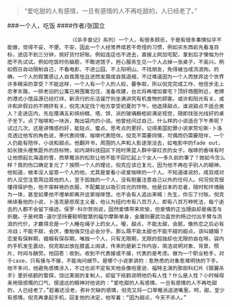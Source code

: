 > “爱吃甜的人有感情，一旦有感情的人不再吃甜的，人已经老了。”

###一个人，吃饭
####作者/张国立

						（《杀手食记》系列）一个人，有很多顾忌，于是有很多事情似乎不能做，觉得不妥、不便、不安，因此一个人经常养成若干奇怪的习惯，例如买东西前先看准目标，进店不到三分钟，挑好货付好账。例如连店也不进去，直接上网加宅配，拿到后才懊恼为什麽不先试试。例如吃饭时伤脑筋，不敢进馆子，担心服务生见一个人占掉一张桌子，不高兴。例如假日自动限制自己，不看电影、不进公园、不上阳明山、不找朋友，免得被当成流浪狗。的确，一个人的寂寞感让人自我畏怯且进而发展成自我退缩，不过难道因为一个人而放弃这个世界许多精采的享受？不能这样，一个人有一个人的人权，要争取，所以倪克完成工作，他信步走上忠孝东路，一排老旧的公寓已用围篱包住，准备改建，台北将再增加豪宅？顶好商圈附近，老牌的港式小馆品源已经打烊，新流行的乐活餐厅则坐满讲究有机食物的顾客。或许和阳光有关，或许和非假日的不拥挤有关，倪克决定找个地方享受初夏的下午。他选择甜点，谁说甜点不适合男人？走进店内，先在摆满五彩缤纷糕、塔、饼、派的玻璃橱柜前满足视觉，随即找张光线好的桌子坐下。点了咖啡和一块派，掏出袋内的小说。他曾经问过自己，什么样的小说适合下午茶呢？试过几次，还是讲情感的好，能轻点、蜜点、思考点的更好。记得美国犯罪小说家劳伦斯·卜洛克透过他写的角色说，茶代表同情，咖啡代表陪伴。倪克不需要同情，可偶而仍需要陪伴，一个人仍能有陪伴，小说和甜点。他翻开书，周围的人声和人影逐渐淡去，如电影中的fade out，如长镜头裡焦距外的目标物，如内湖科技园区下班时黑蓝人群中穿红衣的女子。咖啡的香味有时让他想起北海道的雪，而草莓派的松软让他不能不回忆起上个女人──多久前的事了？她如今怎么样？我的伤口确定复元了？按照一个人的理论，倪克应该已复元，因为他不再在乎别人的眼神，他知道，根本没人留意一个人的他，尤其是爱看小说爱咖啡的一个人。不知道谁说的，成双成对的人没空注意周边其他的人，至于孤独的一个人，没有胆量注意自己以外的任何人。何况倪克很懂得保护色，他不穿鲜艳的衣服，不配戴足以吸引目光的饰物，他是日本的忍者，随时和环境融为一体，甚至如果他不埋单即离开这家咖啡馆，也不会有人追出来喊：先生，你忘了付账。倪克继续看他的小说，卜洛克是悲观主义者，他认为纽约市有八百万人，即有八百万种死法，每个逝去的人都不会留下痕迹。保罗·科尔贺则说，固然爱情带来欢愉，但爱情的正当理由却是痛苦与折磨。于是柯南·道尔坚持要聪明智慧的福尔摩斯单身，金庸则要武功盖世的杨过付出手臂与流浪的代价，才赢得总是一个人睡在绳子上的女人。喔，甜点，不能太甜，会腻，像热恋之后必有冷战；不能不甜，会厌，像勉强交往必会分手。那么既不能太甜也不能不甜的甜点，该叫婚姻？恋爱有保鲜期，婚姻有保存期，唯独一个人，只有无限期，无限的孤独却也无限的自在呀。袋内的手机发生震动，倪克取出放在膝盖上阅读，传来的是新工作内容，简洁说明对象、背景、照片、时间与酬劳。他回答：收到。收到不代表接或不接，代表的是考虑。做为一个职业枪手，对于case，只有接与不接，不能询问细节。是哪个小说家讲的：愈熟悉的对象愈难明快的下手。他不多问，他避免感情涉入，不过也说不定有天他会像哈里逊．福特主演的那部科幻片《银翼杀手》里折纸鹤的警探，饶过美丽的复制人，却留下纸鹤说明他仍有人性？什么是人性？小时候母亲用很感慨的口气、很遥远的眼神对他说的：“爱吃甜的人有感情，一旦有感情的人不再吃甜的，人已经老了。”趁着还没老，弥补欠缺的感情，倪克又将一口草莓派送进嘴里。呵，甜，至少有感情。倪克再拿起手机，回复他的决定，他写着：“因为甜点，今天不杀人。”			  		